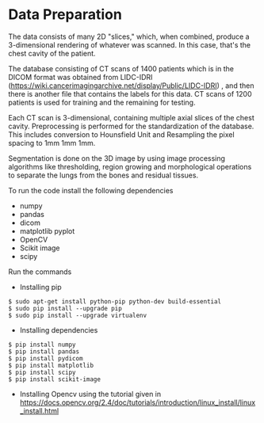 # Data Preparation
The data consists of many 2D "slices," which, when combined, produce a 3-dimensional rendering of whatever was scanned. In this case, that's the chest cavity of the patient. 

The database consisting of CT scans of 1400 patients which is in the DICOM format was obtained from LIDC-IDRI (https://wiki.cancerimagingarchive.net/display/Public/LIDC-IDRI) , and then there is another file that contains the labels for this data. CT scans of 1200 patients is used for training and the remaining for testing. 

Each CT scan is 3-dimensional, containing multiple axial slices of the chest cavity. Preprocessing is performed for the standardization of the database. This includes conversion to Hounsfield Unit and Resampling the pixel spacing to 1mm 1mm 1mm. 

Segmentation is done on the 3D image by using image processing algorithms like thresholding, region growing and morphological operations to separate the lungs from the bones and residual tissues.

To run the code install the following dependencies
* numpy
* pandas
* dicom
* matplotlib pyplot
* OpenCV
* Scikit image
* scipy

Run the commands

* Installing pip
```
$ sudo apt-get install python-pip python-dev build-essential 
$ sudo pip install --upgrade pip 
$ sudo pip install --upgrade virtualenv 
```
* Installing dependencies 
```
$ pip install numpy
$ pip install pandas
$ pip install pydicom
$ pip install matplotlib
$ pip install scipy
$ pip install scikit-image
```
* Installing Opencv using the tutorial given in https://docs.opencv.org/2.4/doc/tutorials/introduction/linux_install/linux_install.html
